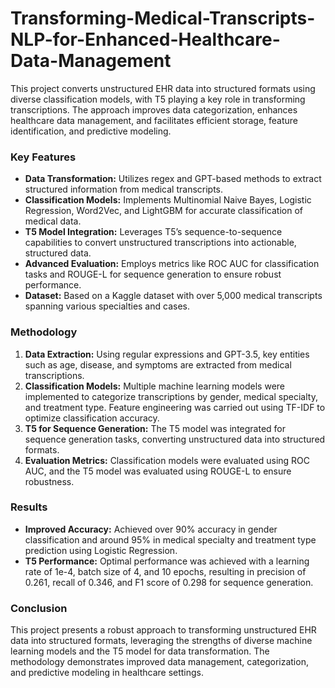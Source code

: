 # Transforming-Medical-Transcripts-NLP-for-Enhanced-Healthcare-Data-Management

This project converts unstructured EHR data into structured formats using diverse classification models, with T5 playing a key role in transforming transcriptions. The approach improves data categorization, enhances healthcare data management, and facilitates efficient storage, feature identification, and predictive modeling.

### Key Features
- **Data Transformation:** Utilizes regex and GPT-based methods to extract structured information from medical transcripts.
- **Classification Models:** Implements Multinomial Naive Bayes, Logistic Regression, Word2Vec, and LightGBM for accurate classification of medical data.
- **T5 Model Integration:** Leverages T5’s sequence-to-sequence capabilities to convert unstructured transcriptions into actionable, structured data.
- **Advanced Evaluation:** Employs metrics like ROC AUC for classification tasks and ROUGE-L for sequence generation to ensure robust performance.
- **Dataset:** Based on a Kaggle dataset with over 5,000 medical transcripts spanning various specialties and cases.

### Methodology
1. **Data Extraction:** Using regular expressions and GPT-3.5, key entities such as age, disease, and symptoms are extracted from medical transcriptions.
2. **Classification Models:** Multiple machine learning models were implemented to categorize transcriptions by gender, medical specialty, and treatment type. Feature engineering was carried out using TF-IDF to optimize classification accuracy.
3. **T5 for Sequence Generation:** The T5 model was integrated for sequence generation tasks, converting unstructured data into structured formats.
4. **Evaluation Metrics:** Classification models were evaluated using ROC AUC, and the T5 model was evaluated using ROUGE-L to ensure robustness.

### Results
- **Improved Accuracy:** Achieved over 90% accuracy in gender classification and around 95% in medical specialty and treatment type prediction using Logistic Regression.
- **T5 Performance:** Optimal performance was achieved with a learning rate of 1e-4, batch size of 4, and 10 epochs, resulting in precision of 0.261, recall of 0.346, and F1 score of 0.298 for sequence generation.

### Conclusion
This project presents a robust approach to transforming unstructured EHR data into structured formats, leveraging the strengths of diverse machine learning models and the T5 model for data transformation. The methodology demonstrates improved data management, categorization, and predictive modeling in healthcare settings.
